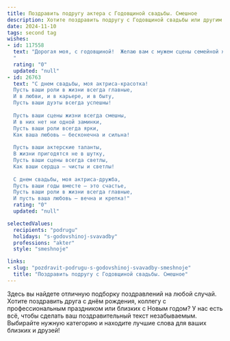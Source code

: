 ```yaml
---
title: Поздравить подругу актера с Годовщиной свадьбы. Смешное
description: Хотите поздравить подругу с Годовщиной свадьбы или другим праздником? Наш ИИ создаст незабываемое поздравление, а вы обязательно выделитесь среди других.  
date: 2024-11-10
tags: second tag
wishes:
- id: 117558
  text: "Дорогая моя, с годовщиной!  Желаю вам с мужем сцены семейной жизни, полные бурных, но счастливых эмоций, без затяжных пауз и провалов в сюжете! Пусть ваша любовь будет вечной антрактной пьесой, которую зал всегда встречает шквалом аплодисментов!  И, конечно, чтобы в вашей семейной комедии всегда были только позитивные роли, а негодяи – только на сцене!
  "
  rating: "0"
  updated: "null"
- id: 26763
  text: "С днем свадьбы, моя актриса-красотка!
  Пусть ваши роли в жизни всегда главные,
  И в любви, и в карьере, и в быту,
  Пусть ваши дуэты всегда успешны!
  
  Пусть ваши сцены жизни всегда смешны,
  И в них нет ни одной заминки,
  Пусть ваши роли всегда ярки,
  Как ваша любовь – бесконечна и сильна!
  
  Пусть ваши актерские таланты,
  В жизни пригодятся не в шутку,
  Пусть ваши сцены всегда светлы,
  Как ваши сердца – чисты и светлы!
  
  С днем свадьбы, моя актриса-дружба,
  Пусть ваши годы вместе – это счастье,
  Пусть ваши роли в жизни всегда главные,
  И пусть ваша любовь – вечна и крепка!"
  rating: "0"
  updated: "null"

selectedValues:
  recipients: "podrugu"
  holidays: "s-godovshinoj-svavadby"
  professions: "akter"
  style: "smeshnoje"

links:
- slug: "pozdravit-podrugu-s-godovshinoj-svavadby-smeshnoje"
  title: "Поздравить подругу с Годовщиной свадьбы. Смешное"
---
```


Здесь вы найдете отличную подборку поздравлений на любой случай.
Хотите поздравить друга с днём рождения, коллегу с профессиональным праздником или близких с Новым годом? У нас есть всё, чтобы сделать ваш поздравительный текст незабываемым. Выбирайте нужную категорию и находите лучшие слова для ваших близких и друзей!
